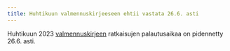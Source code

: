```yaml
---
title: Huhtikuun valmennuskirjeeseen ehtii vastata 26.6. asti
---
```


Huhtikuun 2023 [valmennuskirjeen](/valmennus/2023/kirje_2023_04.pdf) 
ratkaisujen palautusaikaa on pidennetty 26.6. asti.
